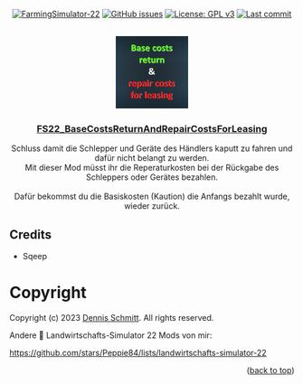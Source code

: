 <a name="readme-top"></a>

<div align="center">

[![FarmingSimulator-22](https://img.shields.io/badge/FarmingSimulator-22-blue?style=flat-square)](https://www.farming-simulator.com/)
[![GitHub issues](https://img.shields.io/github/issues/Peppie84/FS22_BaseCostsReturnAndRepairCostsForLeasing?style=flat-square)](https://github.com/Peppie84/FS22_BaseCostsReturnAndRepairCostsForLeasing/issues)
[![License: GPL v3](https://img.shields.io/badge/License-GPLv3-blue?style=flat-square)](https://www.gnu.org/licenses/gpl-3.0)
[![Last commit](https://img.shields.io/github/last-commit/Peppie84/FS22_BaseCostsReturnAndRepairCostsForLeasing?style=flat-square&color=important)](https://github.com/Peppie84/FS22_BaseCostsReturnAndRepairCostsForLeasing/commits/development)


<br />

<img src="documents/icon_BaCoReAndReCoForLeasing.jpg" style="width: 128px;">

<h3 align="center"><u>FS22_BaseCostsReturnAndRepairCostsForLeasing</u></h3>

<p align="center">
    Schluss damit die Schlepper und Geräte des Händlers kaputt zu fahren und dafür nicht belangt zu werden.<br />
    Mit dieser Mod müsst ihr die Reperaturkosten bei der Rückgabe des Schleppers oder Gerätes bezahlen.<br />
    <br />
    Dafür bekommst du die Basiskosten (Kaution) die Anfangs bezahlt wurde, wieder zurück.
</p>

</div>

## Credits
* Sqeep

# Copyright
Copyright (c) 2023 [Dennis Schmitt](https://github.com/peppie84).
All rights reserved.

Andere :tractor: Landwirtschafts-Simulator 22 Mods von mir:

https://github.com/stars/Peppie84/lists/landwirtschafts-simulator-22

<p align="right">(<a href="#readme-top">back to top</a>)</p>